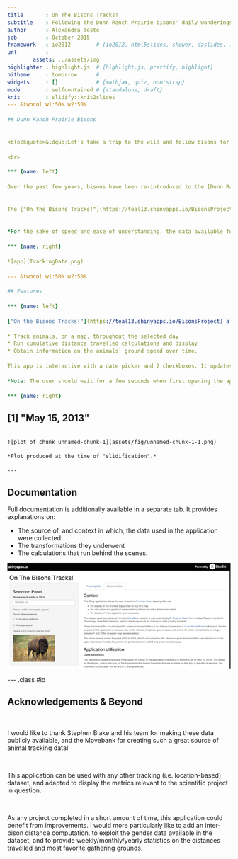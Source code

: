 ```yaml
---
title       : On The Bisons Tracks!
subtitle    : Following the Dunn Ranch Prairie bisons' daily wanderings
author      : Alexandra Teste
job         : October 2015
framework   : io2012        # {io2012, html5slides, shower, dzslides, ...}
url         :
        assets: ../assets/img
highlighter : highlight.js  # {highlight.js, prettify, highlight}
hitheme     : tomorrow      # 
widgets     : []            # {mathjax, quiz, bootstrap}
mode        : selfcontained # {standalone, draft}
knit        : slidify::knit2slides
--- &twocol w1:50% w2:50%

## Dunn Ranch Prairie Bisons


<blockquote>&ldquo;Let's take a trip to the wild and follow bisons for a while ...&rdquo;</blockquote>

<br>

*** {name: left}

Over the past few years, bisons have been re-introduced to the [Dunn Ranch Prairie](http://www.nature.org/ourinitiatives/regions/northamerica/unitedstates/missouri/dunn-ranch-prairie-flyer.pdf), in Missouri. Some of them were collared by [Stephen Blake](http://www.peoplebehindthescience.com/dr-stephen-blake/)'s team, and data on their movements were collected and graciously made available to the public through the [Movebank](https://www.movebank.org/panel_embedded_movebank_webapp).


The ["On the Bisons Tracks!"](https://teal13.shinyapps.io/BisonsProject) application is a tool that allows the user to explore this dataset through a map visualization and the display of travel characteristics directly extracted from the dataset and computed from it.


*For the sake of speed and ease of understanding, the data available for exploration through this app correspond to those collected in 2013. The animal IDs have been rescaled to integers between and 1 and 12.*

*** {name: right}

![app](TrackingData.png)

--- &twocol w1:50% w2:50%

## Features

*** {name: left}

["On the Bisons Tracks!"](https://teal13.shinyapps.io/BisonsProject) allows the user to:

* Track animals, on a map, throughout the selected day
* Run cumulative distance travelled calculations and display
* Obtain information on the animals' ground speed over time.

This app is interactive with a date picker and 2 checkboxes. It updates automatically when a new date is selected.

*Note: The user should wait for a few seconds when first opening the app, to allow for the map to appear. Once it is visible, the user can interact with the app and navigate to the Documentation tab.*

*** {name: right}


```
## [1] "May 15, 2013"
```

![plot of chunk unnamed-chunk-1](assets/fig/unnamed-chunk-1-1.png) 

*Plot produced at the time of "slidification".*

--- 
```


## Documentation

Full documentation is additionally available in a separate tab. It provides explanations on:

* The source of, and context in which, the data used in the application were collected
* The transformations they underwent
* The calculations that run behind the scenes.

![app](Documentation.png)

--- .class #id 
<style>
em {
  font-style: italic
}
</style>

## Acknowledgements & Beyond

<br>

I would like to thank Stephen Blake and his team for making these data publicly available, and the Movebank for creating such a great source of animal tracking data!

<br>

This application can be used with any other tracking (i.e. location-based) dataset, and adapted to display the metrics relevant to the scientific project in question.

<br>

As any project completed in a short amount of time, this application could benefit from improvements. I would more particularly like to add an inter-bison distance computation, to exploit the gender data available in the dataset, and to provide weekly/monthly/yearly statistics on the distances travelled and most favorite gathering grounds.


